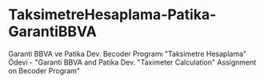 # TaksimetreHesaplama-Patika-GarantiBBVA
 Garanti BBVA ve Patika Dev. Becoder Programı "Taksimetre Hesaplama" Ödevi - "Garanti BBVA and Patika Dev. "Taximeter Calculation" Assignment on Becoder Program"
